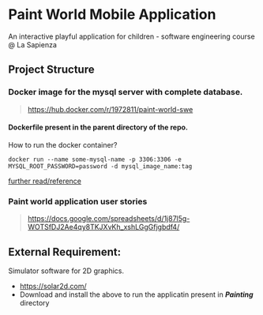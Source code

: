 # Paint World Mobile Application
An interactive playful application for children - software engineering course @ La Sapienza


## Project Structure





>
### Docker image for the mysql server with complete database.
>
> https://hub.docker.com/r/1972811/paint-world-swe

#### Dockerfile present in the parent directory of the repo.

>
How to run the docker container?
```
docker run --name some-mysql-name -p 3306:3306 -e MYSQL_ROOT_PASSWORD=password -d mysql_image_name:tag
```
[further read/reference](https://github.com/bazzani/mysql-5.5-docker)


>
### Paint world application user stories
> https://docs.google.com/spreadsheets/d/1j87l5g-WOTSfDJ2Ae4qy8TKJXvKh_xshLGgGfjgbdf4/
>

## External Requirement:


Simulator software for 2D graphics.
- https://solar2d.com/
- Download and install the above to run the applicatin present in ***Painting*** directory
